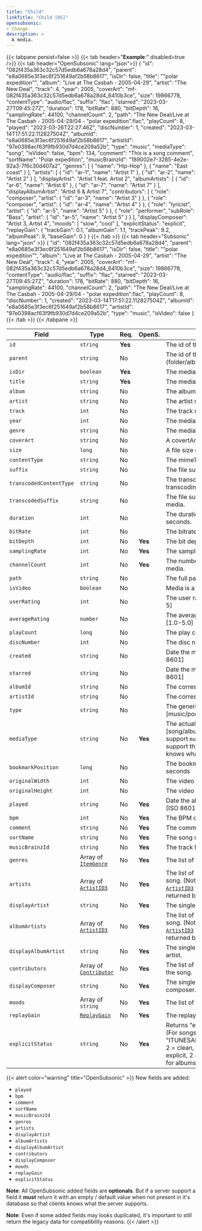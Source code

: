 ```yaml
---
title: "Child"
linkTitle: "Child [OS]"
opensubsonic:
- Change
description: >
  A media.
---
```


{{< tabpane persist=false >}}
{{< tab header="**Example**:" disabled=true />}}
{{< tab header="OpenSubsonic" lang="json">}}
{
  "id": "082f435a363c32c57d5edb6a678a28d4",
  "parent": "e8a0685e3f3ec6f251649af2b58b8617",
  "isDir": false,
  "title": "\"polar expedition\"",
  "album": "Live at The Casbah - 2005-04-29",
  "artist": "The New Deal",
  "track": 4,
  "year": 2005,
  "coverArt": "mf-082f435a363c32c57d5edb6a678a28d4_6410b3ce",
  "size": 19866778,
  "contentType": "audio/flac",
  "suffix": "flac",
  "starred": "2023-03-27T09:45:27Z",
  "duration": 178,
  "bitRate": 880,
  "bitDepth": 16,
  "samplingRate": 44100,
  "channelCount": 2,
  "path": "The New Deal/Live at The Casbah - 2005-04-29/04 - \"polar expedition\".flac",
  "playCount": 8,
  "played": "2023-03-26T22:27:46Z",
  "discNumber": 1,
  "created": "2023-03-14T17:51:22.112827504Z",
  "albumId": "e8a0685e3f3ec6f251649af2b58b8617",
  "artistId": "97e0398acf63f9fb930d7d4ce209a52b",
  "type": "music",
  "mediaType": "song",
  "isVideo": false,
  "bpm": 134,
  "comment": "This is a song comment",
  "sortName": "Polar expedition",
  "musicBrainzId": "189002e7-3285-4e2e-92a3-7f6c30d407a2",
  "genres": [
    {
      "name": "Hip-Hop"
    },
    {
      "name": "East coast"
    }
  ],
  "artists": [
    {
      "id": "ar-1",
      "name": "Artist 1"
    },
    {
      "id": "ar-2",
      "name": "Artist 2"
    }
  ],
  "displayArtist": "Artist 1 feat. Artist 2",
  "albumArtists": [
    {
      "id": "ar-6",
      "name": "Artist 6"
    },
    {
      "id": "ar-7",
      "name": "Artist 7"
    }
  ],
  "displayAlbumArtist": "Artist 6 & Artist 7",
  "contributors": [
    {
      "role": "composer",
      "artist": {
        "id": "ar-3",
        "name": "Artist 3"
      }
    },
    {
      "role": "composer",
      "artist": {
        "id": "ar-4",
        "name": "Artist 4"
      }
    },
    {
      "role": "lyricist",
      "artist": {
        "id": "ar-5",
        "name": "Artist 5"
      }
    },
    {
      "role": "performer",
      "subRole": "Bass",
      "artist": {
        "id": "ar-5",
        "name": "Artist 5"
      }
    }
  ],
  "displayComposer": "Artist 3, Artist 4",
  "moods": [
    "slow",
    "cool"
  ],
  "explicitStatus": "explicit",
  "replayGain": {
    "trackGain": 0.1,
    "albumGain": 1.1,
    "trackPeak": 9.2,
    "albumPeak": 9,
    "baseGain": 0
  }
}
{{< /tab >}}
{{< tab header="Subsonic" lang="json" >}}
{
  "id": "082f435a363c32c57d5edb6a678a28d4",
  "parent": "e8a0685e3f3ec6f251649af2b58b8617",
  "isDir": false,
  "title": "\"polar expedition\"",
  "album": "Live at The Casbah - 2005-04-29",
  "artist": "The New Deal",
  "track": 4,
  "year": 2005,
  "coverArt": "mf-082f435a363c32c57d5edb6a678a28d4_6410b3ce",
  "size": 19866778,
  "contentType": "audio/flac",
  "suffix": "flac",
  "starred": "2023-03-27T09:45:27Z",
  "duration": 178,
  "bitRate": 880,
  "bitDepth": 16,
  "samplingRate": 44100,
  "channelCount": 2,
  "path": "The New Deal/Live at The Casbah - 2005-04-29/04 - \"polar expedition\".flac",
  "playCount": 8,
  "discNumber": 1,
  "created": "2023-03-14T17:51:22.112827504Z",
  "albumId": "e8a0685e3f3ec6f251649af2b58b8617",
  "artistId": "97e0398acf63f9fb930d7d4ce209a52b",
  "type": "music",
  "isVideo": false
}
{{< /tab >}}
{{< /tabpane >}}

| Field |  Type | Req. | OpenS. | Details |
| --- | --- | --- | --- | --- |
| `id` | `string` | **Yes** |   | The id of the media |
| `parent` | `string` | No |   | The id of the parent (folder/album) |
| `isDir` | `boolean` | **Yes** |   | The media is a directory |
| `title` | `string` | **Yes** |   | The media name. |
| `album` | `string` | No |   | The album name. |
| `artist` | `string` | No |   | The artist name.  |
| `track` | `int` | No |  | The track number. |
| `year` | `int` | No |   | The media year. |
| `genre` | `string` | No |   | The media genre|
| `coverArt` | `string` | No |   | A covertArt id.  |
| `size` | `long` | No |   | A file size of the media.  |
| `contentType` | `string` | No |   | The mimeType of the media.  |
| `suffix` | `string` | No |   | The file suffix of the media.  |
| `transcodedContentType` | `string` | No |   | The transcoded mediaType if transcoding should happen. |
| `transcodedSuffix` | `string` | No |   | The file suffix of the transcoded media.  |
| `duration` | `int` | No |   | The duration of the media in seconds. |
| `bitRate` | `int` | No |   | The bitrate of the media. |
| `bitDepth` | `int` | No | **Yes** | The bit depth of the media. |
| `samplingRate` | `int` | No | **Yes** | The sampling rate of the media. |
| `channelCount` | `int` | No | **Yes** | The number of channels of the media. |
| `path` | `string` | No |   | The full path of the media. |
| `isVideo` | `boolean` | No |   | Media is a video |
| `userRating` | `int` | No |   | The user rating of the media [1-5] |
| `averageRating` | `number` | No |   | The average rating of the media [1.0-5.0] |
| `playCount` | `long` | No |   | The play count. |
| `discNumber` | `int` | No |   | The disc number. |
| `created` | `string` | No |   | Date the media was created. [ISO 8601] |
| `starred` | `string` | No |   | Date the media was starred. [ISO 8601] |
| `albumId` | `string` | No |   | The corresponding album id |
| `artistId` | `string` | No |   | The corresponding artist id |
| `type` | `string` | No |   | The generic type of media [music/podcast/audiobook/video]|
| `mediaType` | `string` | No | **Yes** | The actual media type [song/album/artist] **Note**: If you support `musicBrainzId` you must support this field to ensure clients knows what the ID refers to. |
| `bookmarkPosition` | `long` | No |   | The bookmark position in seconds |
| `originalWidth` | `int` | No |   | The video original Width |
| `originalHeight` | `int` | No |   | The video original Height |
| `played` | `string` | No | **Yes**  | Date the album was last played. [ISO 8601]|
| `bpm` | `int` | No |   **Yes**   | The BPM of the song. |
| `comment` | `string` | No |  **Yes**  | The comment tag of the song. |
| `sortName` | `string` | No |  **Yes**   | The song sort name. |
| `musicBrainzId` | `string` | No |  **Yes**   | The track MusicBrainzID. |
| `genres` | Array of [`ItemGenre`](../itemgenre) | No | **Yes**  | The list of all genres of the song. |
| `artists` | Array of [`ArtistID3`](../artistid3) | No | **Yes**  | The list of all song artists of the song. (Note: Only the required [`ArtistID3`](../artistid3) fields should be returned by default)|
| `displayArtist` | `string` | No |  **Yes**   | The single value display artist. |
| `albumArtists` | Array of [`ArtistID3`](../artistid3) | No | **Yes**  | The list of all album artists of the song. (Note: Only the required [`ArtistID3`](../artistid3) fields should be returned by default)|
| `displayAlbumArtist` | `string` | No |  **Yes**   | The single value display album artist. |
| `contributors` | Array of [`Contributor`](../contributor) | No | **Yes**  | The list of all contributor artists of the song. |
| `displayComposer` | `string` | No |  **Yes**   | The single value display composer. |
| `moods` | Array of `string` | No | **Yes**  | The list of all moods of the song. |
| `replayGain` | [`ReplayGain`](../replaygain) | No | **Yes**  | The replaygain data of the song. |
| `explicitStatus` | `string` | No |  **Yes**    | Returns "explicit", "clean" or "". (For songs extracted from tags "ITUNESADVISORY": 1 = explicit, 2 = clean, MP4 "rtng": 1 or 4 = explicit, 2 = clean. See [`albumID3`](../albumid3) for albums) |


{{< alert color="warning" title="OpenSubsonic" >}}
New fields are added:

- `played`
- `bpm`
- `comment`
- `sortName`
- `musicBrainzId`
- `genres`
- `artists`
- `displayArtist`
- `albumArtists`
- `displayAlbumArtist`
- `contributors`
- `displayComposer`
- `moods`
- `replayGain`
- `explicitStatus`

**Note**: All OpenSubsonic added fields are **optionals**. But if a server support a field it **must** return it with an empty / default value when not present in it's database so that clients knows what the server supports.

**Note**: Even if some added fields may looks duplicated, it's important to still return the legacy data for compatibility reasons.
{{< /alert >}}
